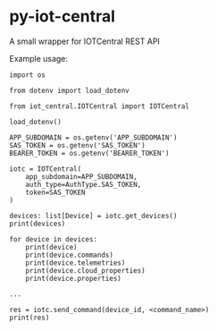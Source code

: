 # py-iot-central

A small wrapper for IOTCentral REST API


Example usage:

    import os

    from dotenv import load_dotenv

    from iot_central.IOTCentral import IOTCentral

    load_dotenv()

    APP_SUBDOMAIN = os.getenv('APP_SUBDOMAIN')
    SAS_TOKEN = os.getenv('SAS_TOKEN')
    BEARER_TOKEN = os.getenv('BEARER_TOKEN')

    iotc = IOTCentral(
        app_subdomain=APP_SUBDOMAIN,
        auth_type=AuthType.SAS_TOKEN, 
        token=SAS_TOKEN
    )

    devices: list[Device] = iotc.get_devices()
    print(devices)

    for device in devices:
        print(device)
        print(device.commands)
        print(device.telemetries)
        print(device.cloud_properties)
        print(device.properties)
    
    ...
    
    res = iotc.send_command(device_id, <command_name>)
    print(res)
    